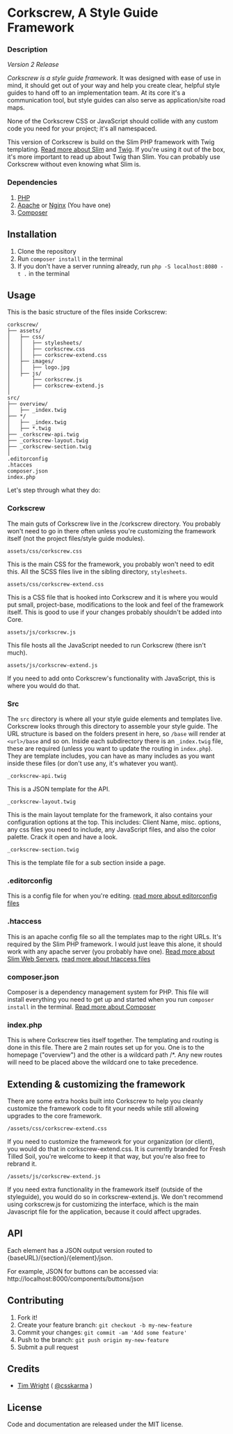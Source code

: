 # Corkscrew, A Style Guide Framework

### Description

*Version 2 Release*

*Corkscrew is a style guide framework*. It was designed with ease of use in mind, it should get out of your way and help you create clear, helpful style guides to hand off to an implementation team. At its core it's a communication tool, but style guides can also serve as application/site road maps.

None of the Corkscrew CSS or JavaScript should collide with any custom code you need for your project; it's all namespaced.

This version of Corkscrew is build on the Slim PHP framework with Twig templating. [Read more about Slim](http://www.slimframework.com/) and [Twig](http://twig.sensiolabs.org/). If you're using it out of the box, it's more important to read up about Twig than Slim. You can probably use Corkscrew without even knowing what Slim is.

### Dependencies

1. [PHP](http://php.net/)
2. [Apache](http://www.apache.org/) or [Nginx](https://www.nginx.com/resources/wiki/) (You have one)
3. [Composer](https://getcomposer.org/)

## Installation

1. Clone the repository
2. Run `composer install` in the terminal
3. If you don't have a server running already, run `php -S localhost:8080 -t .` in the terminal

## Usage

This is the basic structure of the files inside Corkscrew:

```
corkscrew/
├── assets/
│   ├── css/
│   │   ├── stylesheets/
│   │   ├── corkscrew.css
│   │   ├── corkscrew-extend.css
│   ├── images/
│   │   ├── logo.jpg
│   ├── js/
│       ├── corkscrew.js
│       ├── corkscrew-extend.js
│
src/
├── overview/
│   ├── _index.twig
├── */
│   ├── _index.twig
│   ├── *.twig
├── _corkscrew-api.twig
├── _corkscrew-layout.twig
├── _corkscrew-section.twig
│
.editorconfig
.htacces
composer.json
index.php
```

Let's step through what they do:

### Corkscrew

The main guts of Corkscrew live in the /corkscrew directory. You probably won't need to go in there often unless you're customizing the framework itself (not the project files/style guide modules).

`assets/css/corkscrew.css`

This is the main CSS for the framework, you probably won't need to edit this. All the SCSS files live in the sibling directory, `stylesheets`.

`assets/css/corkscrew-extend.css`

This is a CSS file that is hooked into Corkscrew and it is where you would put small, project-base, modifications to the look and feel of the framework itself. This is good to use if your changes probably shouldn't be added into Core.

`assets/js/corkscrew.js`

This file hosts all the JavaScript needed to run Corkscrew (there isn't much).

`assets/js/corkscrew-extend.js`

If you need to add onto Corkscrew's functionality with JavaScript, this is where you would do that.

### Src

The `src` directory is where all your style guide elements and templates live. Corkscrew looks through this directory to assemble your style guide. The URL structure is based on the folders present in  here, so `/base` will render at `<url>/base` and so on. Inside each subdirectory there is an `_index.twig` file, these are required (unless you want to update the routing in `index.php`). They are template includes, you can have as many includes as you want inside these files (or don't use any, it's whatever you want).

`_corkscrew-api.twig`

This is a JSON template for the API.

`_corkscrew-layout.twig`

This is the main layout template for the framework, it also contains your configuration options at the top. This includes: Client Name, misc. options, any css files you need to include, any JavaScript files, and also the color palette. Crack it open and have a look.

`_corkscrew-section.twig`

This is the template file for a sub section inside a page.

### .editorconfig

This is a config file for when you're editing. [read more about editorconfig files](http://editorconfig.org/)

### .htaccess

This is an apache config file so all the templates map to the right URLs. It's required by the Slim PHP framework. I would just leave this alone, it should work with any apache server (you probably have one). [Read more about Slim Web Servers](http://www.slimframework.com/docs/start/web-servers.html), [read more about htaccess files](https://httpd.apache.org/docs/current/howto/htaccess.html)

### composer.json

Composer is a dependency management system for PHP. This file will install everything you need to get up and started when you run `composer install` in the terminal. [Read more about Composer](https://getcomposer.org/)

### index.php

This is where Corkscrew ties itself together. The templating and routing is done in this file. There are 2 main routes set up for you. One is to the homepage ("overview") and the other is a wildcard path /*. Any new routes will need to be placed above the wildcard one to take precedence.

## Extending & customizing the framework

There are some extra hooks built into Corkscrew to help you cleanly customize the framework code to fit your needs while still allowing upgrades to the core framework.

`/assets/css/corkscrew-extend.css`

If you need to customize the framework for your organization (or client), you would do that in corkscrew-extend.css. It is currently branded for Fresh Tilled Soil, you're welcome to keep it that way, but you're also free to rebrand it.

`/assets/js/corkscrew-extend.js`

If you need extra functionality in the framework itself (outside of the styleguide), you would do so in corkscrew-extend.js. We don't recommend using corkscrew.js for customizing the interface, which is the main Javascript file for the application, because it could affect upgrades.

## API

Each element has a JSON output version routed to {baseURL}/{section}/{element}/json.

For example, JSON for buttons can be accessed via: http://localhost:8000/components/buttons/json

## Contributing

1. Fork it!
2. Create your feature branch: `git checkout -b my-new-feature`
3. Commit your changes: `git commit -am 'Add some feature'`
4. Push to the branch: `git push origin my-new-feature`
5. Submit a pull request

## Credits

- [Tim Wright](http://github.com/timwright12) ( [@csskarma](http://twitter.com/iamtimwright) )

## License

Code and documentation are released under the MIT license.
